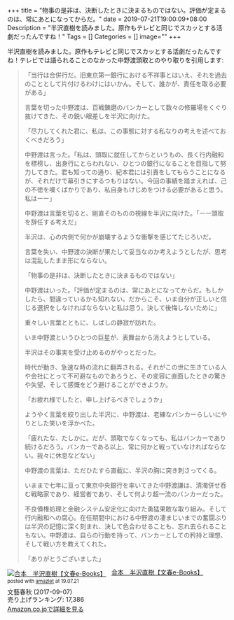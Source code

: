 +++
title = "物事の是非は、決断したときに決まるものではない。評価が定まるのは、常にあとになってからだ。"
date = 2019-07-21T19:00:09+08:00
Description = "半沢直樹を読みました。原作もテレビと同じでスカッとする活劇だったんですね！"
Tags = []
Categories = []
image=""
+++

半沢直樹を読みました。原作もテレビと同じでスカッとする活劇だったんですね！テレビでは語られることのなかった中野渡頭取とのやり取りを引用します:

> 「当行は合併行だ。旧東京第一銀行における不祥事とはいえ、それを過去のこととして片付けるわけにはいかん。そして、誰かが、責任を取る必要がある」
>
> 言葉を切った中野渡は、百戦錬磨のバンカーとして数々の修羅場をくぐり抜けてきた、その鋭い眼差しを半沢に向けた。
>
> 「尽力してくれた君に、私は、この事態に対する私なりの考えを述べておくべきだろう」
>
> 中野渡は言った。「私は、頭取に就任してからというもの、長く行内融和を標榜し、出身行にとらわれない、ひとつの銀行になることを目指して努力してきた。君も知っての通り、紀本君には引責をしてもらうことになるが、それだけで幕引きにするつもりはない。今回の事績を踏まえれば、己の不徳を嘆くばかりであり、私自身もけじめをつける必要があると思う。私はーー」
>
> 中野渡は言葉を切ると、剛直そのものの視線を半沢に向けた。「ーー頭取を辞任する考えだ」
>
> 半沢は、心の内側で何かが崩壊するような衝撃を感じてたじろいだ。
>
> 言葉を失い、中野渡の決断が果たして妥当なのか考えようとしたが、思考は混乱したまま形にならない。
>
> 「物事の是非は、決断したときに決まるものではない」
>
> 中野渡はいった。「評価が定まるのは、常にあとになってからだ。もしかしたら、間違っているかも知れない。だからこそ、いま自分が正しいと信じる選択をしなければならないと私は思う。決して後悔しないために」
>
> 重々しい言葉とともに、しばしの静寂が訪れた。
>
> いま中野渡というひとつの巨星が、表舞台から消えようとしている。
>
> 半沢はその事実を受け止めるのがやっとだった。
>
> 時代が動き、急速な時の流れに翻弄される。それがこの世に生きている人や会社にとって不可避なものであろうと、その変容に直面したときの驚きや失望、そして感慨をどう避けることができようか。
>
> 「お疲れ様でしたと、申し上げるべきでしょうか」
>
> ようやく言葉を絞り出した半沢に、中野渡は、老練なバンカーらしいにやりとした笑いを浮かべた。
>
> 「疲れたな、たしかに。だが、頭取でなくなっても、私はバンカーであり続けるだろう。バンカーである以上、常に何かと戦っていなければならない。我々に休息などない」
>
> 中野渡の言葉は、ただひたすら直截に、半沢の胸に突き刺さってくる。
>
> いままで七年に亘って東京中央銀行を率いてきた中野渡謙は、清濁併せ呑む戦略家であり、経営者であり、そして何より超一流のバンカーだった。
>
> 不良債権処理と金融システム安定化に向けた勇猛果敢な取り組み。そして行内融和への腐心。在任期間中における中野渡の凄まじいまでの奮闘ぶりは半沢の記憶に深く刻まれ、決して色合わせることも、忘れ去られることもない。中野渡は、自らの行動を持って、バンカーとしての矜持と理想、そして戦い方を教えてくれた。
>
> 「ありがとうございました」

<div class="amazlet-box" style="margin-bottom:0px;"><div class="amazlet-image" style="float:left;margin:0px 12px 1px 0px;"><a href="https://www.amazon.co.jp/exec/obidos/ASIN/B075F48NRF/simsnes-22/ref=nosim/" name="amazletlink" target="_blank"><img src="https://images-fe.ssl-images-amazon.com/images/I/61WBsoZMQeL._SL160_.jpg" alt="合本　半沢直樹【文春e-Books】" style="border: none;" /></a></div><div class="amazlet-info" style="line-height:120%; margin-bottom: 10px"><div class="amazlet-name" style="margin-bottom:10px;line-height:120%"><a href="https://www.amazon.co.jp/exec/obidos/ASIN/B075F48NRF/simsnes-22/ref=nosim/" name="amazletlink" target="_blank">合本　半沢直樹【文春e-Books】</a><div class="amazlet-powered-date" style="font-size:80%;margin-top:5px;line-height:120%">posted with <a href="http://www.amazlet.com/" title="amazlet" target="_blank">amazlet</a> at 19.07.21</div></div><div class="amazlet-detail">文藝春秋 (2017-09-07)<br />売り上げランキング: 17,386<br /></div><div class="amazlet-sub-info" style="float: left;"><div class="amazlet-link" style="margin-top: 5px"><a href="https://www.amazon.co.jp/exec/obidos/ASIN/B075F48NRF/simsnes-22/ref=nosim/" name="amazletlink" target="_blank">Amazon.co.jpで詳細を見る</a></div></div></div><div class="amazlet-footer" style="clear: left"></div></div>

